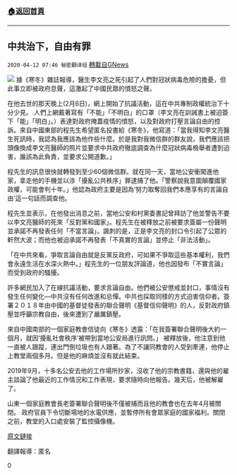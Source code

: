 ###  [:house:返回首頁](https://github.com/ourhimalayas/txt)
---

## 中共治下，自由有罪
`2020-04-12 07:46 秘密翻译组` [轉載自GNews](https://gnews.org/zh-hant/170223/)

![](https://s3.amazonaws.com/gnews-media-offload/wp-content/uploads/2020/04/12074527/Untitled-4.png)
據《寒冬》雜誌報導，醫生李文亮之死引起了人們對冠狀病毒危險的擔憂，但此事立即被政府息聲，這激起了中國民眾的憤怒之聲。

在他去世的那天晚上(2月6日)，網上開始了抗議活動，這在中共專制政權統治下十分少見。 人們上網戴著寫有「不能」「不明白」的口罩（李文亮在訓誡書上被迫簽下「能」「明白」。）表達對政府掩蓋疫情的憤怒，以及對政府打壓言論自由的控訴。來自中國東部的程先生希望匿名投書給《寒冬》，他寫道：「當我得知李文亮醫生死訊時，我認為我應該為他作些什麼。於是我對我微信群的群友說，我們應該把頭像換成李文亮醫師的照片並要求中共政府徹底調查為什麼冠狀病毒檢舉者遭到迫害，誰該為此負責，並要求公開道歉。」

程先生的訊息很快就轉發到至少60個微信群。就在同一天，當地公安衝闖進他家，拿走他的手機並以涉「擾亂公共秩序」罪逮捕了他。「警察說我意圖顛覆國家政權，可能會判十年。」他認為政府主要是因為‘努力取奪回我們本應享有的言論自由’這一句話而調查他。

程先生並表示，在他發出消息之前，當地公安和村黨委書記曾拜訪了他並警告不要以李文亮醫師的死來「反對黨和國家」。程先生在被釋放之前被要求簽屬一份聲明並承諾不再發表任何「不當言論」。諷刺的是，正是李文亮的封口令引起了公眾的軒然大波；而他也被迫承諾不再發表「不真實的言論」並停止「非法活動」。

「在中共來看，爭取言論自由就是反黨反政府，可如果不爭取這些基本權利，我們會永遠生活在水深火熱中。」程先生的一位朋友評論道，他也因發布「不實言論」而受到政府的騷擾。

許多網民加入了在線抗議活動，要求言論自由。他們被公安懲戒並封口，事情沒有發生任何變化—中共沒有任何改進和忌憚。中共也採取同樣的方式迫害信仰者。簽署２０１８年由中國的基督徒發表的聯合聲明《基督信仰聲明》的人，反對政府鎮壓並呼籲宗教自由，後來遭到了嚴厲鎮壓。

來自中國南部的一個家庭教會信徒向《寒冬》透露：「在我簽署聯合聲明後大約一個月，就因’擾亂社會秩序’被帶到當地公安局進行訊問。」 被釋放後，他注意到他一直被人跟蹤，連出門倒垃圾也有人跟著。為了不讓同教會的人受到牽連，他停止上教堂兩個多月。但是他的麻煩並沒有就此結束。

2019年9月，十多名公安去他的工作場所抄家，沒收了他的宗教書籍，還與他的雇主談論了他最近的工作情況和工作表現，要求隨時向他報告。幾天后，他被解雇了。

山東一個家庭教會長老簽署聯合聲明後不僅被捕而且他的教會也在去年4月被關閉。 政府官員下令切斷場地的水電供應，並暫停所有會眾家庭的國家福利。關閉之前，教堂的入口處安裝了監控攝像機。

[原文鏈接](https://bitterwinter.org/in-china-all-calls-for-freedom-lead-to-punishment/)

翻譯報導：匿名

0
